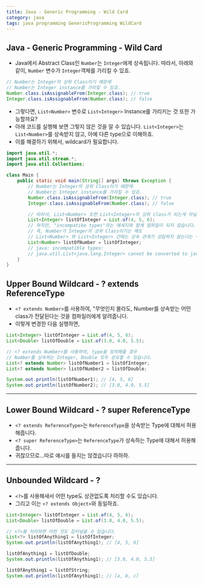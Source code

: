 ```yaml
---
title: Java - Generic Programming - Wild Card
category: java
tags: java programming GenericProgramming WildCard
---
```


## Java - Generic Programming - Wild Card

- Java에서 Abstract Class인 `Number`는 `Integer`에게 상속됩니다. 따라서, 아래와 같이, `Number` 변수가 `Integer`객체를 가리킬 수 있죠.

```java
// Number는 Integer의 상위 Class이기 때문에
// Number는 Integer instance를 가리킬 수 있죠.
Number.class.isAssignableFrom(Integer.class); // true
Integer.class.isAssignableFrom(Number.class); // false
```

- 그렇다면, `List<Number>` 변수로 `List<Integer>` Instance를 가리키는 것 또한 가능할까요?
- 아래 코드를 실행해 보면 그렇지 않은 것을 알 수 있습니다. `List<Integer>`는 `List<Number>`를 상속받지 않고, 아예 다른 type으로 이해하죠.
- 이를 해결하기 위해서, wildcard가 필요합니다.

```java
import java.util.*;
import java.util.stream.*;
import java.util.Collections;

class Main {
    public static void main(String[] args) throws Exception {
        // Number는 Integer의 상위 Class이기 때문에
        // Number는 Integer instance를 가리킬 수 있죠.
        Number.class.isAssignableFrom(Integer.class); // true
        Integer.class.isAssignableFrom(Number.class); // false

        // 따라서, List<Number> 또한 List<Integer>의 상위 class가 되는게 아닐까요?
        List<Integer> listOfInteger = List.of(4, 5, 6);
        // 하지만, "incompatibe types"라는 메세지와 함께 컴파일이 되지 않습니다.
        // 즉, Number가 Integer의 상위 Class이기는 해도
        // List<Number> 와 List<Integer> 간에는 상속 관계가 성립하지 않는다는 이야기죠.
        List<Number> listOfNumber = listOfInteger;
        // java: incompatible types:
        // java.util.List<java.lang.Integer> cannot be converted to java.util.List<java.lang.Number>
    }
}
```

## Upper Bound Wildcard - ? extends ReferenceType

- `<? extends Number>`를 사용하여, "무엇인지 몰라도, Number를 상속받는 어떤 class가 전달된다는 것을 컴파일러에게 알려줍니다.
- 이렇게 변경한 다음 실행하면, 

```java
List<Integer> listOfInteger = List.of(4, 5, 6);
List<Double> listOfDouble = List.of(3.0, 4.0, 5.5);

// <? extends Number>를 사용하여, type을 정의해줄 경우
// Number를 상속하는 Integer, Double 모두 상요할 수 있습니다.
List<? extends Number> listOfNumber1 = listOfInteger;
List<? extends Number> listOfNumber2 = listOfDouble;

System.out.println(listOfNumber1); // [4, 5, 6]
System.out.println(listOfNumber2); // [3.0, 4.0, 5.5]
```

---

## Lower Bound Wildcard - ? super ReferenceType

- `<? extends ReferenceType>`는 `ReferenceType`을 상속받는 Type에 대해서 허용해줍니다.
- `<? super ReferenceType>`는 `ReferenceType`가 상속하는 Type에 대해서 허용해줍니다.
- 귀찮으므로...따로 예시를 들지는 않겠습니다 하하하.

--- 

## Unbounded Wildcard - ? 

- `<?>`를 사용해새서 어떤 type도 상관없도록 처리할 수도 있습니다.
- 그리고 이는 `<? extends Object>`와 동일하죠.

```java
List<Integer> listOfInteger = List.of(4, 5, 6);
List<Double> listOfDouble = List.of(3.0, 4.0, 5.5);

// <?>를 처리하면 어떤 것도 집어넣을 수 있습니다.
List<?> listOfAnything1 = listOfInteger;
System.out.println(listOfAnything1); // [4, 5, 6]

listOfAnything1 = listOfDouble;
System.out.println(listOfAnything1); // [3.0, 4.0, 5.5]

listOfAnything1 = listOfString;
System.out.println(listOfAnything1); // [a, b, c]
```
